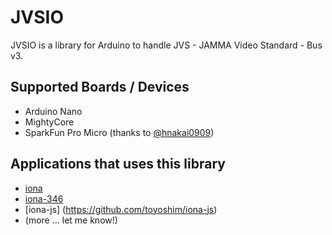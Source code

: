 # JVSIO

JVSIO is a library for Arduino to handle JVS - JAMMA Video Standard - Bus v3.

## Supported Boards / Devices
 - Arduino Nano
 - MightyCore
 - SparkFun Pro Micro (thanks to [@hnakai0909](https://github.com/hnakai0909))

## Applications that uses this library

 - [iona](https://github.com/toyoshim/iona)
 - [iona-346](https://github.com/toyoshim/iona-346)
 - [iona-js] (https://github.com/toyoshim/iona-js)
 - (more ... let me know!)
